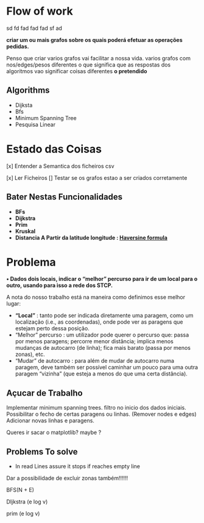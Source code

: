 #  Flow of work
 sd fd fad fad fad sf ad
 


**criar um ou mais grafos sobre os quais poderá efetuar as operações pedidas.**

Penso que criar varios grafos vai facilitar a nossa vida.
varios grafos com nos/edges/pesos diferentes
o que significa que as respostas dos algoritmos vao significar coisas diferentes
**o pretendido**

## Algorithms

- Dijksta
- Bfs 
- Minimum Spanning Tree
- Pesquisa Linear


# Estado das Coisas

[x] Entender a Semantica dos ficheiros csv

[x] Ler Ficheiros 
    [] Testar se os grafos estao a ser criados corretamente


## Bater Nestas Funcionalidades

- **BFs**
- **Dijkstra**
- **Prim**
- **Kruskal**
- **Distancia A Partir da latitude longitude : [Haversine formula](https://en.wikipedia.org/wiki/Haversine_formula)**


# Problema

**• Dados dois locais, indicar o “melhor” percurso para ir de um local para o outro, usando para isso a rede dos STCP.**

A nota do nosso trabalho está na maneira como definimos esse melhor lugar:

- **“Local”** : tanto pode ser indicada diretamente uma paragem, como um localização (i.e., as coordenadas),
onde pode ver as paragens que estejam perto dessa posição.
- “Melhor” percurso : um utilizador pode querer o percurso que: passa por menos paragens; percorre menor
distância; implica menos mudanças de autocarro (de linha); fica mais barato (passa por menos zonas), etc.
- “Mudar” de autocarro : para além de mudar de autocarro numa paragem, deve também ser possível
caminhar um pouco para uma outra paragem “vizinha” (que esteja a menos do que uma certa distância).


## Açucar de Trabalho
Implementar minimum spanning trees.
filtro no inicio dos dados iniciais.
Possibilitar o fecho de certas paragens ou linhas. (Remover nodes e edges)
Adicionar novas linhas e paragens.

Queres ir sacar o matplotlib? maybe ?



## Problems To solve

- In read Lines assure it stops if  reaches empty line



Dar a possibilidade de excluir zonas também!!!!!!


BFS(N + E)

DIjkstra (e log v)

prim (e log v)      
